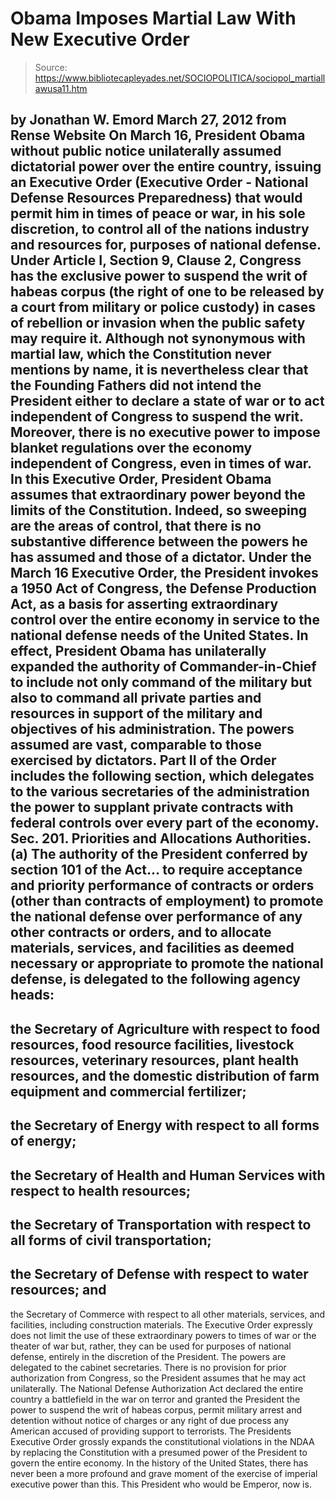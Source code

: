 # Obama Imposes Martial Law With New Executive Order

> Source: https://www.bibliotecapleyades.net/SOCIOPOLITICA/sociopol_martiallawusa11.htm

by Jonathan W. Emord
March 27, 2012
from
Rense
Website
On March 16, President Obama without public notice unilaterally assumed
dictatorial power over the entire country, issuing an Executive Order (Executive
Order - National Defense Resources Preparedness) that would
permit him in times of peace or war, in his sole discretion, to control all
of the nations industry and resources for,
purposes of national defense.
Under Article I, Section 9, Clause 2, Congress
has the exclusive power to suspend the writ of habeas corpus (the right of
one to be released by a court from military or police custody) in cases of
rebellion or invasion when the public safety may require it.
Although not synonymous with martial law, which
the Constitution never mentions by name, it is nevertheless clear that the
Founding Fathers did not intend the President either to declare a state of
war or to act independent of Congress to suspend the writ.
Moreover, there is no executive power to impose
blanket regulations over the economy independent of Congress, even in times
of war.
In this Executive Order, President
Obama assumes
that extraordinary power beyond the limits of the Constitution. Indeed, so
sweeping are the areas of control, that there is no substantive difference
between the powers he has assumed and those of a dictator.
Under the March 16 Executive Order, the President invokes a 1950 Act of
Congress, the Defense Production Act, as a basis for asserting extraordinary
control over the entire economy in service to the national defense needs of
the United States.
In effect, President Obama has unilaterally
expanded the authority of Commander-in-Chief to include not only command of
the military but also to command all private parties and resources in
support of the military and objectives of his administration.
The powers assumed are vast, comparable to those exercised by dictators.
Part II of the Order includes the following
section, which delegates to the various secretaries of the administration
the power to supplant private contracts with federal controls over every
part of the economy.
Sec. 201. Priorities and Allocations
Authorities.
(a) The authority of the President
conferred by section 101 of the Act... to require acceptance and
priority performance of contracts or orders (other than contracts of
employment) to promote the national defense over performance of any
other contracts or orders, and to allocate materials, services, and
facilities as deemed necessary or appropriate to promote the
national defense, is delegated to the following agency heads:
-
the Secretary of Agriculture with
respect to food resources, food resource facilities, livestock
resources, veterinary resources, plant health resources, and the
domestic distribution of farm equipment and commercial
fertilizer;
-
the Secretary of Energy with respect
to all forms of energy;
-
the Secretary of Health and Human
Services with respect to health resources;
-
the Secretary of Transportation with
respect to all forms of civil transportation;
-
the Secretary of Defense with
respect to water resources; and
-
the Secretary of Commerce with
respect to all other materials, services, and facilities,
including construction materials.
The Executive Order expressly does not limit the
use of these extraordinary powers to times of war or the theater of war but,
rather, they can be used for purposes of national defense, entirely in the
discretion of the President.
The powers are delegated to the cabinet
secretaries. There is no provision for prior authorization from Congress, so
the President assumes that he may act unilaterally.
The National Defense Authorization Act declared the entire country a
battlefield in the war on terror and granted the President the power to
suspend the writ of habeas corpus, permit military arrest and detention
without notice of charges or any right of due process any American accused
of providing support to terrorists.
The Presidents Executive Order grossly expands
the constitutional violations in
the NDAA by replacing the Constitution with
a presumed power of the President to govern the entire economy.
In the history of the United States, there has
never been a more profound and grave moment of the exercise of imperial
executive power than this.
This President who would be Emperor, now is.
